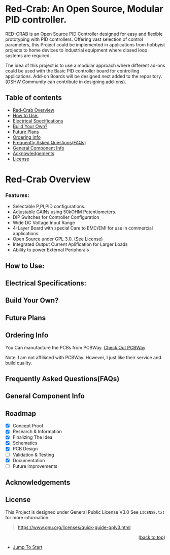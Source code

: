 # Red-Crab: An Open Source, Modular PID controller.
RED-CRAB is an Open Source PID Controller designed for easy and flexible prototyping with PID controllers.
Offering vast selection of control parameters, this Project could be implemented in applications from hobbyist projects to home devices to industrial equipment where closed loop systems are required.

The idea of this project is to use a modular approach where different ad-ons could be used with the Basic PID controller board for controlling applications. Add-on Boards will be designed next added to the repository.
(OSHW Community can contribute in designing add-ons).

## Table of contents
* [Red-Crab Overview](https://github.com/maitesam/OpenADSP/blob/main/README.md#Description)
* [How to Use:](https://github.com/maitesam/OpenADSP/blob/main/README.md#Description)
* [Electrical Specifications](https://github.com/maitesam/OpenADSP/blob/main/README.md#Description)
* [Build Your Own?](https://github.com/maitesam/OpenADSP/blob/main/README.md#block-diagram)
* [Future Plans](https://github.com/maitesam/OpenADSP/blob/main/README.md#Working-Explained)
* [Ordering Info](https://github.com/maitesam/OpenADSP/blob/main/README.md#Ordering-Boards)
* [Frequently Asked Questions(FAQs)](https://github.com/maitesam/OpenADSP/blob/main/README.md#Assembly)
* [General Component Info](https://github.com/maitesam/OpenADSP/blob/main/README.md#Flashing-Firmware)
* [Acknowledgements](https://github.com/maitesam/OpenADSP/blob/main/README.md#Contribution)
* [License](https://github.com/maitesam/OpenADSP/blob/main/README.md#License)

# Red-Crab Overview
### Features:
* Selectable P,PI,PID configurations.
* Adjustable GAINs using 50kOHM Potentiometers.
* DIP Switches for Controller Configuration
* Wide DC Voltage Input Range 
* 4-Layer Board with special Care to EMC/EMI for use in commercial applications.
* Open Source under GPL 3.0. (See License)
* Integrated Output Current Aplification for Larger Loads
* Ability to power External Peripherals

## How to Use:
## Electrical Specifications:

## Build Your Own?
## Future Plans
## Ordering Info
You Can manufacture the PCBs from PCBWay.
[Check Out PCBWay](https://www.pcbway.com/setinvite.aspx?inviteid=440401)

Note: I am not affiliated with PCBWay. However, I just like their service and build quality.

## Frequently Asked Questions(FAQs)
## General Component Info

## Roadmap

* [x] Concept Proof
* [x] Research & Information
* [x] Finalizing The Idea
* [x] Schematics
* [x] PCB Design
* [ ] Validation & Testing
* [x] Documentation
* [ ] Future Improvements
## Acknowledgements

## License
This Project is designed under General Public License V3.0 See `LICENSE.txt` for more information.
> https://www.gnu.org/licenses/quick-guide-gplv3.html

<p align="right">(<a href="#top">back to top</a>)</p>



* [Jump To Start](https://github.com/maitesam/OpenADSP/blob/main/README.md#Description)


